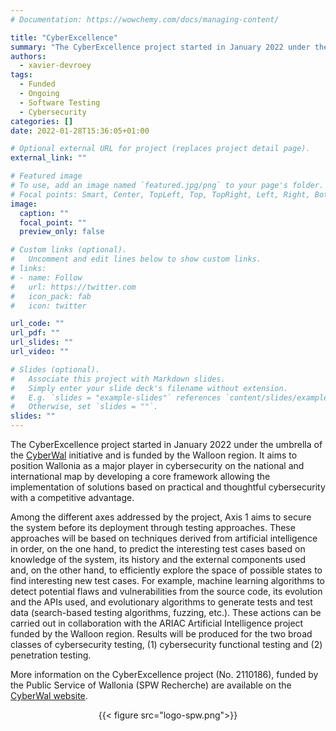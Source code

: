 ```yaml
---
# Documentation: https://wowchemy.com/docs/managing-content/

title: "CyberExcellence"
summary: "The CyberExcellence project started in January 2022 under the umbrella of the CyberWal initiative and is funded by the Walloon region. It aims to position Wallonia as a major player in cybersecurity on the national and international map by developing a core framework allowing the implementation of solutions based on practical and thoughtful cybersecurity with a competitive advantage."
authors:
  - xavier-devroey
tags:
  - Funded
  - Ongoing
  - Software Testing
  - Cybersecurity
categories: []
date: 2022-01-28T15:36:05+01:00

# Optional external URL for project (replaces project detail page).
external_link: ""

# Featured image
# To use, add an image named `featured.jpg/png` to your page's folder.
# Focal points: Smart, Center, TopLeft, Top, TopRight, Left, Right, BottomLeft, Bottom, BottomRight.
image:
  caption: ""
  focal_point: ""
  preview_only: false

# Custom links (optional).
#   Uncomment and edit lines below to show custom links.
# links:
# - name: Follow
#   url: https://twitter.com
#   icon_pack: fab
#   icon: twitter

url_code: ""
url_pdf: ""
url_slides: ""
url_video: ""

# Slides (optional).
#   Associate this project with Markdown slides.
#   Simply enter your slide deck's filename without extension.
#   E.g. `slides = "example-slides"` references `content/slides/example-slides.md`.
#   Otherwise, set `slides = ""`.
slides: ""
---
```


The CyberExcellence project started in January 2022 under the umbrella of the [CyberWal](https://cyberwal.be) initiative and is funded by the Walloon region. It aims to position Wallonia as a major player in cybersecurity on the national and international map by developing a core framework allowing the implementation of solutions based on practical and thoughtful cybersecurity with a competitive advantage.

Among the different axes addressed by the project, Axis 1 aims to secure the system before its deployment through testing approaches. These approaches will be based on techniques derived from artificial intelligence in order, on the one hand, to predict the interesting test cases based on knowledge of the system, its history and the external components used and, on the other hand, to efficiently explore the space of possible states to find interesting new test cases. For example, machine learning algorithms to detect potential flaws and vulnerabilities from the source code, its evolution and the APIs used, and evolutionary algorithms to generate tests and test data (search-based testing algorithms, fuzzing, etc.). These actions can be carried out in collaboration with the ARIAC Artificial Intelligence project funded by the Walloon region. Results will be produced for the two broad classes of cybersecurity testing, (1) cybersecurity functional testing and (2) penetration testing.

More information on the CyberExcellence project (No. 2110186), funded by the Public Service of Wallonia (SPW Recherche) are available on the [CyberWal website](https://cyberwal.be/projets-de-recherche/).

<center>
  {{< figure src="logo-spw.png">}}
</center>
